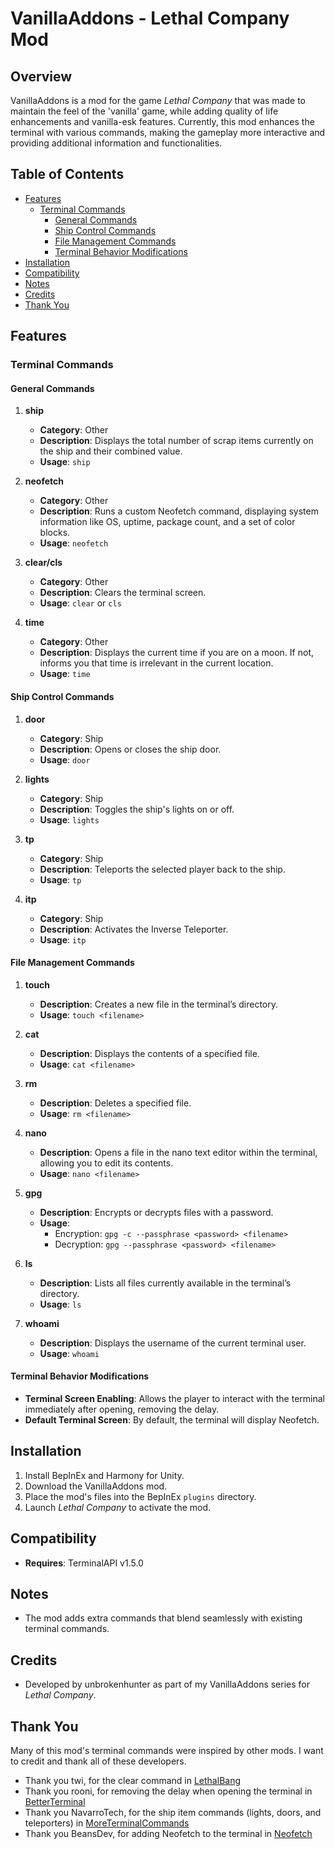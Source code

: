 # VanillaAddons - Lethal Company Mod

## Overview

VanillaAddons is a mod for the game _Lethal Company_ that was made to maintain the feel of the 'vanilla' game, while adding quality of life enhancements and vanilla-esk features. Currently, this mod enhances the terminal with various commands, making the gameplay more interactive and providing additional information and functionalities.

## Table of Contents

- [Features](#features)
  - [Terminal Commands](#terminal-commands)
    - [General Commands](#general-commands)
    - [Ship Control Commands](#ship-control-commands)
    - [File Management Commands](#file-management-commands)
    - [Terminal Behavior Modifications](#terminal-behavior-modifications)
- [Installation](#installation)
- [Compatibility](#compatibility)
- [Notes](#notes)
- [Credits](#credits)
- [Thank You](#thank-you)

## Features

### Terminal Commands

#### General Commands

1. **ship**

   - **Category**: Other
   - **Description**: Displays the total number of scrap items currently on the ship and their combined value.
   - **Usage**: `ship`

2. **neofetch**

   - **Category**: Other
   - **Description**: Runs a custom Neofetch command, displaying system information like OS, uptime, package count, and a set of color blocks.
   - **Usage**: `neofetch`

3. **clear/cls**

   - **Category**: Other
   - **Description**: Clears the terminal screen.
   - **Usage**: `clear` or `cls`

4. **time**
   - **Category**: Other
   - **Description**: Displays the current time if you are on a moon. If not, informs you that time is irrelevant in the current location.
   - **Usage**: `time`

#### Ship Control Commands

1. **door**

   - **Category**: Ship
   - **Description**: Opens or closes the ship door.
   - **Usage**: `door`

2. **lights**

   - **Category**: Ship
   - **Description**: Toggles the ship's lights on or off.
   - **Usage**: `lights`

3. **tp**

   - **Category**: Ship
   - **Description**: Teleports the selected player back to the ship.
   - **Usage**: `tp`

4. **itp**
   - **Category**: Ship
   - **Description**: Activates the Inverse Teleporter.
   - **Usage**: `itp`

#### File Management Commands

1. **touch**

   - **Description**: Creates a new file in the terminal’s directory.
   - **Usage**: `touch <filename>`

2. **cat**

   - **Description**: Displays the contents of a specified file.
   - **Usage**: `cat <filename>`

3. **rm**

   - **Description**: Deletes a specified file.
   - **Usage**: `rm <filename>`

4. **nano**

   - **Description**: Opens a file in the nano text editor within the terminal, allowing you to edit its contents.
   - **Usage**: `nano <filename>`

5. **gpg**

   - **Description**: Encrypts or decrypts files with a password.
   - **Usage**:
     - Encryption: `gpg -c --passphrase <password> <filename>`
     - Decryption: `gpg --passphrase <password> <filename>`

6. **ls**

   - **Description**: Lists all files currently available in the terminal’s directory.
   - **Usage**: `ls`

7. **whoami**
   - **Description**: Displays the username of the current terminal user.
   - **Usage**: `whoami`

#### Terminal Behavior Modifications

- **Terminal Screen Enabling**: Allows the player to interact with the terminal immediately after opening, removing the delay.
- **Default Terminal Screen**: By default, the terminal will display Neofetch.

## Installation

1. Install BepInEx and Harmony for Unity.
2. Download the VanillaAddons mod.
3. Place the mod's files into the BepInEx `plugins` directory.
4. Launch _Lethal Company_ to activate the mod.

## Compatibility

- **Requires**: TerminalAPI v1.5.0

## Notes

- The mod adds extra commands that blend seamlessly with existing terminal commands.

## Credits

- Developed by unbrokenhunter as part of my VanillaAddons series for _Lethal Company_.

## Thank You

Many of this mod's terminal commands were inspired by other mods. I want to credit and thank all of these developers.

- Thank you twi, for the clear command in [LethalBang](https://thunderstore.io/c/lethal-company/p/twi/LethalBang/)
- Thank you rooni, for removing the delay when opening the terminal in [BetterTerminal](https://thunderstore.io/c/lethal-company/p/rooni/BetterTerminal/)
- Thank you NavarroTech, for the ship item commands (lights, doors, and teleporters) in [MoreTerminalCommands](https://thunderstore.io/c/lethal-company/p/NavarroTech/MoreTerminalCommands/)
- Thank you BeansDev, for adding Neofetch to the terminal in [Neofetch](https://thunderstore.io/c/lethal-company/p/BeansDev/Neofetch/)

